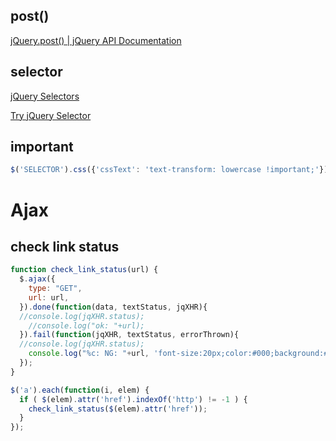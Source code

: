 

## post()

[jQuery.post() | jQuery API Documentation](https://api.jquery.com/jQuery.post/)


## selector

[jQuery Selectors](https://www.w3schools.com/jquery/jquery_ref_selectors.asp)

[Try jQuery Selector](https://www.w3schools.com/jquery/trysel.asp)

## important

```javascript
$('SELECTOR').css({'cssText': 'text-transform: lowercase !important;'});
```

# Ajax

## check link status
```js
function check_link_status(url) {
  $.ajax({
    type: "GET",
    url: url,
  }).done(function(data, textStatus, jqXHR){ 
  //console.log(jqXHR.status);
    //console.log("ok: "+url);
  }).fail(function(jqXHR, textStatus, errorThrown){
  //console.log(jqXHR.status);
    console.log("%c: NG: "+url, 'font-size:20px;color:#000;background:#ff0000;');
  });
}

$('a').each(function(i, elem) {
  if ( $(elem).attr('href').indexOf('http') != -1 ) {
    check_link_status($(elem).attr('href'));
  }
});
```

